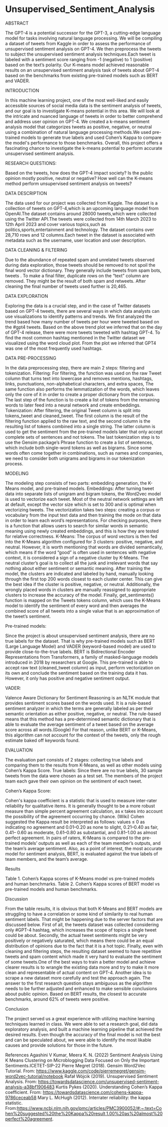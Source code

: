 # Unsupervised_Sentiment_Analysis
ABSTRACT 

The GPT-4 is a potential successor for the GPT-3, a cutting-edge language model for tasks involving natural language processing. We will be compiling a dataset of tweets from Kaggle in order to assess the performance of unsupervised sentiment analysis on GPT-4. We then preprocess the tweets to subject the unsupervised sentiment analysis techniques.Each tweet is labeled with a sentiment score ranging from -1 (negative) to 1 (positive) based on the text’s polarity. Our K-means model achieved reasonable results on an unsupervised sentiment analysis task of tweets about GPT-4 based on the benchmarks from existing pre-trained models such as BERT and VADER.

INTRODUCTION


In this machine learning project, one of the most well-liked and easily accessible sources of social media data is the sentiment analysis of tweets, and our goal is to investigate K-means potential in this area. We will look at the intricate and nuanced language of tweets in order to better comprehend and address user opinion on GPT-4.
We created a  k-means sentiment analysis model that categorizes tweets as positive, negative, or neutral using a combination of natural language processing methods.We used pre-trained models to generate true labels and used Cohen’s Kappa to compare the model's performance to those benchmarks. 
Overall, this project offers a fascinating chance to investigate the k-means potential to perform accurate unsupervised sentiment analysis.

RESEARCH QUESTIONS:


Based on the tweets, how does the GPT-4 impact society? Is the public opinion  mostly positive, neutral or negative?
How well can the K-means method perform unsupervised sentiment analysis on tweets?

DATA DESCRIPTION


The data used for our project was collected from Kaggle. The dataset is a collection of tweets on 
GPT-4,which is an upcoming language model from OpenAI.The dataset contains around 28000 tweets,which were collected using the Twitter API.The tweets were collected from 14th March 2023 to 12th April 2023 and cover various topics,such as politics,sports,entertainment and technology. The dataset contains over 28,710 rows and 12 columns.Each tweet in the dataset is associated with metadata such as the username, user location and user description.


DATA CLEANING & FILTERING 


 Due to the abundance of repeated spam and unrelated tweets observed during data exploration, those tweets should be removed to not spoil the final word vector dictionary. They generally include tweets from spam bots, tweets .
To make a final filter, duplicate rows on the “text” column are removed. They might be the result of both spam and retweets. 
After cleaning the final number of tweets used further is 20,465.

DATA EXPLORATION


Exploring the data is a crucial step, and in the case of Twitter datasets based on GPT-4 tweets, there are several ways in which data analysts can use visualizations to identify patterns and trends.
We first analyzed the trend based how many number of tweets per hour were tweeted based on the #gpt4 tweets.
Based on the above trend plot we inferred that on the day of GPT-4 release, there were more tweets tweeted with hashtag GPT-4.
To find the most common hashtag mentioned in the Twitter dataset we visualized using the word cloud plot. From the plot we inferred that GPT4 was one of the most frequently used hashtags.

DATA PRE-PROCESSING


In the data preprocessing step, there are main  2 steps: filtering and tokenization.
Filtering:
For filtering, the function was used on the raw Tweet column that turns text into lowercase and removes mentions, hashtags, links, punctuations, non-alphabetical characters, and extra spaces, The same function also performs the lemmatization of the words, which leaves only the core of it in order to create a proper dictionary from the corpus. The last step of the function is to create a list of tokens from the remaining words to later feed into a neural network and create embeddings. 
Tokenization:
After filtering, the original Tweet column is split into tokens_tweet and cleaned_tweet. The first column is the result of the filtering function applied to the raw text, and the second column is the resulting list of tokens combined into a single string. The latter column is used to get the sentiment from the pre-trained models later that only accept complete sets of sentences and not tokens. 
The last tokenization step is to use the Gensim package’s Phrase function to create a list of sentences, which include both single-word tokens as well as bigrams. Since some words often come together in combinations, such as names and companies, we need to consider both unigrams and bigrams in our tokenization process.

MODELING


The modeling step consists of two parts: embedding generation, the K-Means model, and pre-trained models.
Embeddings:
After turning tweet data into separate lists of unigram and bigram tokens, the Word2vec model is used to vectorize each tweet. Most of the neutral network settings are left at default, except the vector size which is set to 300 and is optimal when vectorizing tweets. The vectorization takes two steps: creating a  corpus or vocabulary from the input text data and then training the mode on that data in order to learn each word’s representations. For checking purposes, there is a function that allows users to search for similar words in semantic meaning using newly created embeddings, and this is how they are tested for relative correctness.
K-Means:
The corpus of word vectors is then fed into the K-Means algorithm configured for 3 clusters: positive, negative, and neutral. However, it is worth mentioning that words are divided semantically, which means if the word “good” is often used in sentences with negative context, it is considered a sign of a negative cluster by K-Means. The neutral cluster’s goal is to collect all the junk and irrelevant words that say nothing about either sentiment or semantic meaning. 
After training the model, the clusters are indicated and labeled by hand, manually looking through the first top 200 words closest to each cluster center. This can give the best idea if the cluster is positive, negative, or neutral. Additionally, the wrongly placed words in clusters are manually reassigned to appropriate clusters to increase the accuracy of the model.
Finally, get_sentiments() function is mapped on the Tweets tokens column, which uses the K-Means model to identify the sentiment of every word and then averages the combined score of all tweets into a single value that is an approximation of the tweet’s sentiment.

Pre-trained models:


Since the project is about unsupervised sentiment analysis, there are no true labels for the dataset. That is why pre-trained models such as BERT (Large Language Model) and VADER (keyword-based model) are used to provide close-to-the-true labels.
BERT is Bidirectional Encoder Representations from Transformers, a family of masked-language models introduced in 2018 by researchers at Google. This pre-trained is able to accept raw text (cleaned_tweet column) as input, perform vectorization on its own and conclude the sentiment based on the training data it has. However, it only has positive and negative sentiment output.

VADER:


Valence Aware Dictionary for Sentiment Reasoning is an NLTK module that provides sentiment scores based on the words used. It is a rule-based sentiment analyzer in which the terms are generally labeled as per their semantic orientation as either positive, negative, or neutral. The rule-based means that this method has a pre-determined semantic dictionary that is able to evaluate the average sentiment of a tweet based on the average score across all words.(Google) For that reason, unlike BERT or K-Means, this algorithm can not account for the context of the tweets, only the rough estimate baked off keywords found.

EVALUATION


The evaluation part consists of 2 stages: collecting true labels and comparing them to the results from K-Means, as well as other models using Cohen’s Kappa Score.
True labels:
Since there are no true labels, 30 sample tweets from the data were chosen as a test set. The members of the project team each gave their own opinion on the sentiment of each tweet.


Cohen’s Kappa Score:


Cohen's kappa coefficient is a statistic that is used to measure inter-rater reliability for qualitative items. It is generally thought to be a more robust measure than simple percent agreement calculation, as κ takes into account the possibility of the agreement occurring by chance. (Wiki)
Cohen suggested the Kappa result be interpreted as follows: values ≤ 0 as indicating no agreement and 0.01–0.20 as none to slight, 0.21–0.40 as fair, 0.41– 0.60 as moderate, 0.61–0.80 as substantial, and 0.81–1.00 as almost perfect agreement.
In pairs of raters, K-Means is compared to the pre-trained models’ outputs as well as each of the team member’s outputs, and the team’s average sentiment. Also, as a point of interest, the most accurate model for sentiment analysis, BERT, is evaluated against the true labels of team members, and the team’s average.

Results 


Table 1. Cohen’s Kappa scores of K-Means model vs pre-trained models and human benchmarks.
Table 2. Cohen’s Kappa scores of BERT model vs pre-trained models and human benchmarks.


Discussion 


From the table results, it is obvious that both K-Means and BERT models are struggling to have a correlation or some kind of similarity to real human sentiment labels. That might be happening due to the server factors that are discussed below. First of all, the tweets dataset was collected considering only #GPT-4 hashtag, which increases the scope of topics a single tweet could be about. Secondly, the actual tweet sentiments might be very positively or negatively saturated, which means there could be an equal distribution of opinions due to the fact that it is a hot topic. Finally, even with cleaning and filtering steps, the resulting dataset seemed to have repetitive tweets and spam content which made it very hard to evaluate the sentiment of some tweets.One of the best ways to train a better model and achieve clearer results is to wrangle the existing data more and try to make it more clean and representable of actual content on GPT-4. Another idea is to scrape a new dataset more carefully and test the approach again. 
The answer to the first research question stays ambiguous as the algorithm needs to be further adjusted and enhanced to make sensible conclusions about public opinion. Based on BERT results, the closest to accurate benchmarks, around 62% of tweets were positive.

Conclusion 


The project served us a great experience with utilizing machine learning techniques learned in class. We were able to set a research goal, did data exploratory analysis, and built a machine learning pipeline that achieved the desired results. Even though the accuracy of the final model is not the best and can be speculated about, we were able to identify the most likable causes and provide solutions for those in the future.


References 
Agashini V Kumar, Meera K. N. (2022) Sentiment Analysis Using K Means Clustering on Microblogging Data Focused on Only the Important Sentiments.ICETET-SIP-22
Pierre Megret (2018). Gensim Word2Vec Tutorial. From: https://www.kaggle.com/code/pierremegret/gensim-word2vec-tutorial/notebook
Rafał Wójcik (2019). Unsupervised Sentiment Analysis. From: https://towardsdatascience.com/unsupervised-sentiment-analysis-a38bf1906483
Kurtis Pykes (2020). Understanding Cohen’s Kappa coefficient. From: https://towardsdatascience.com/cohens-kappa-9786ceceab58
Mary L. McHugh (2012). Interrater reliability: the kappa statistic. From:https://www.ncbi.nlm.nih.gov/pmc/articles/PMC3900052/#:~:text=Cohen%20suggested%20the%20Kappa%20result,1.00%20as%20almost%20perfect%20agreement.










